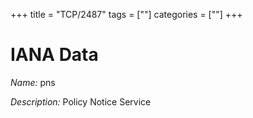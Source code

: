+++
title = "TCP/2487"
tags = [""]
categories = [""]
+++

# IANA Data

_Name:_ pns

_Description:_ Policy Notice Service

